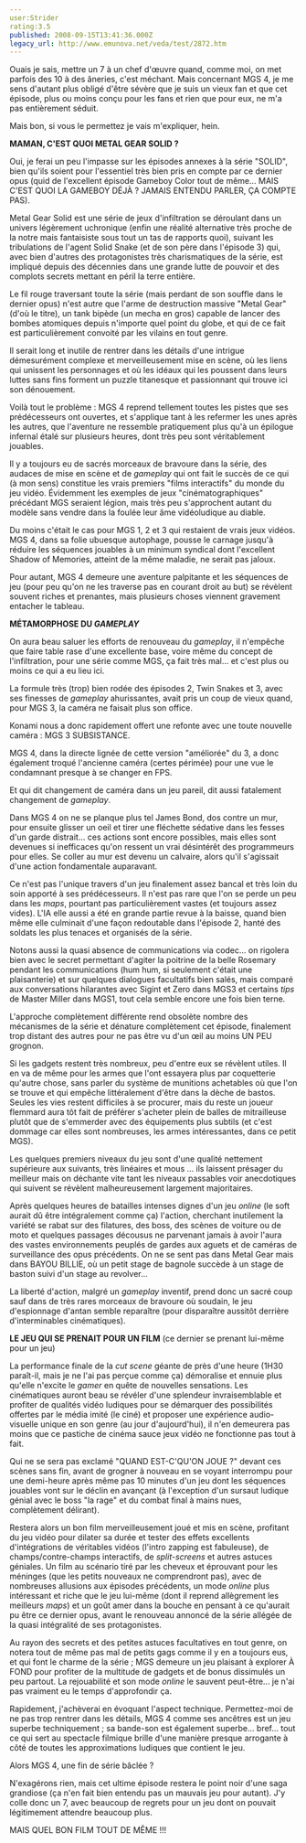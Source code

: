 ```yaml
---
user:Strider
rating:3.5
published: 2008-09-15T13:41:36.000Z
legacy_url: http://www.emunova.net/veda/test/2872.htm
---
```

Ouais je sais, mettre un 7 à un chef d'œuvre quand, comme moi, on met parfois des 10 à des âneries, c'est méchant. Mais concernant MGS 4, je me sens d'autant plus obligé d'être sévère que je suis un vieux fan et que cet épisode, plus ou moins conçu pour les fans et rien que pour eux, ne m'a pas entièrement séduit.  

  

Mais bon, si vous le permettez je vais m'expliquer, hein.  

  

**MAMAN, C'EST QUOI METAL GEAR SOLID ?**  

  

Oui, je ferai un peu l'impasse sur les épisodes annexes à la série "SOLID", bien qu'ils soient pour l'essentiel très bien pris en compte par ce dernier opus (quid de l'excellent épisode Gameboy Color tout de même... MAIS C'EST QUOI LA GAMEBOY DÉJÀ ? JAMAIS ENTENDU PARLER, ÇA COMPTE PAS).  

  

Metal Gear Solid est une série de jeux d'infiltration se déroulant dans un univers légèrement uchronique (enfin une réalité alternative très proche de la notre mais fantaisiste sous tout un tas de rapports quoi), suivant les tribulations de l'agent Solid Snake (et de son père dans l'épisode 3) qui, avec bien d'autres des protagonistes très charismatiques de la série, est impliqué depuis des décennies dans une grande lutte de pouvoir et des complots secrets mettant en péril la terre entière.  

Le fil rouge traversant toute la série (mais perdant de son souffle dans le dernier opus) n'est autre que l'arme de destruction massive "Metal Gear" (d'où le titre), un tank bipède (un mecha en gros) capable de lancer des bombes atomiques depuis n'importe quel point du globe, et qui de ce fait est particulièrement convoité par les vilains en tout genre.  

  

Il serait long et inutile de rentrer dans les détails d'une intrigue démesurément complexe et merveilleusement mise en scène, où les liens qui unissent les personnages et où les idéaux qui les poussent dans leurs luttes sans fins forment un puzzle titanesque et passionnant qui trouve ici son dénouement.  

  

Voilà tout le problème : MGS 4 reprend tellement toutes les pistes que ses prédécesseurs ont ouvertes, et s'applique tant à les refermer les unes après les autres, que l'aventure ne ressemble pratiquement plus qu'à un épilogue infernal étalé sur plusieurs heures, dont très peu sont véritablement jouables.  

Il y a toujours eu de sacrés morceaux de bravoure dans la série, des audaces de mise en scène et de _gameplay_ qui ont fait le succès de ce qui (à mon sens) constitue les vrais premiers "films interactifs" du monde du jeu vidéo. Évidemment les exemples de jeux "cinématographiques" précédant MGS seraient légion, mais très peu s'approchent autant du modèle sans vendre dans la foulée leur âme vidéoludique au diable.  

  

Du moins c'était le cas pour MGS 1, 2 et 3 qui restaient de vrais jeux vidéos. MGS 4, dans sa folie ubuesque autophage, pousse le carnage jusqu'à réduire les séquences jouables à un minimum syndical dont l'excellent Shadow of Memories, atteint de la même maladie, ne serait pas jaloux.  

  

Pour autant, MGS 4 demeure une aventure palpitante et les séquences de jeu (pour peu qu'on ne les traverse pas en courant droit au but) se révèlent souvent riches et prenantes, mais plusieurs choses viennent gravement entacher le tableau.  

  

**MÉTAMORPHOSE DU _GAMEPLAY_**  

  

On aura beau saluer les efforts de renouveau du _gameplay_, il n'empêche que faire table rase d'une excellente base, voire même du concept de l'infiltration, pour une série comme MGS, ça fait très mal... et c'est plus ou moins ce qui a eu lieu ici.  

  

La formule très (trop) bien rodée des épisodes 2, Twin Snakes et 3, avec ses finesses de _gameplay_ ahurissantes, avait pris un coup de vieux quand, pour MGS 3, la caméra ne faisait plus son office.  

Konami nous a donc rapidement offert une refonte avec une toute nouvelle caméra : MGS 3 SUBSISTANCE.  

  

MGS 4, dans la directe lignée de cette version "améliorée" du 3, a donc également troqué l'ancienne caméra (certes périmée) pour une vue le condamnant presque à se changer en FPS.  

Et qui dit changement de caméra dans un jeu pareil, dit aussi fatalement changement de _gameplay_.   

Dans MGS 4 on ne se planque plus tel James Bond, dos contre un mur, pour ensuite glisser un oeil et tirer une fléchette sédative dans les fesses d'un garde distrait... ces actions sont encore possibles, mais elles sont devenues si inefficaces qu'on ressent un vrai désintérêt des programmeurs pour elles. Se coller au mur est devenu un calvaire, alors qu'il s'agissait d'une action fondamentale auparavant.  

  

Ce n'est pas l'unique travers d'un jeu finalement assez bancal et très loin du soin apporté à ses prédécesseurs. Il n'est pas rare que l'on se perde un peu dans les _maps_, pourtant pas particulièrement vastes (et toujours assez vides). L'IA elle aussi a été en grande partie revue à la baisse, quand bien même elle culminait d'une façon redoutable dans l'épisode 2, hanté des soldats les plus tenaces et organisés de la série.  

Notons aussi la quasi absence de communications via codec... on rigolera bien avec le secret permettant d'agiter la poitrine de la belle Rosemary pendant les communications (hum hum, si seulement c'était une plaisanterie) et sur quelques dialogues facultatifs bien salés, mais comparé aux conversations hilarantes avec Sigint et Zero dans MGS3 et certains _tips_ de Master Miller dans MGS1, tout cela semble encore une fois bien terne.  

  

L'approche complètement différente rend obsolète nombre des mécanismes de la série et dénature complètement cet épisode, finalement trop distant des autres pour ne pas être vu d'un œil au moins UN PEU grognon.  

Si les gadgets restent très nombreux, peu d'entre eux se révèlent utiles. Il en va de même pour les armes que l'ont essayera plus par coquetterie qu'autre chose, sans parler du système de munitions achetables où que l'on se trouve et qui empêche littéralement d'être dans la dèche de bastos. Seules les vies restent difficiles à se procurer, mais du reste un joueur flemmard aura tôt fait de préférer s'acheter plein de balles de mitrailleuse plutôt que de s'emmerder avec des équipements plus subtils (et c'est dommage car elles sont nombreuses, les armes intéressantes, dans ce petit MGS).  

  

Les quelques premiers niveaux du jeu sont d'une qualité nettement supérieure aux suivants, très linéaires et mous ... ils laissent présager du meilleur mais on déchante vite tant les niveaux passables voir anecdotiques qui suivent se révèlent malheureusement largement majoritaires.  

  

Après quelques heures de batailles intenses dignes d'un jeu _online_ (le soft aurait dû être intégralement comme ça) l'action, cherchant inutilement la variété se rabat sur des filatures, des boss, des scènes de voiture ou de moto et quelques passages décousus ne parvenant jamais à avoir l'aura des vastes environnements peuplés de gardes aux aguets et de caméras de surveillance des opus précédents. On ne se sent pas dans Metal Gear mais dans BAYOU BILLIE, où un petit stage de bagnole succède à un stage de baston suivi d'un stage au revolver...  

  

La liberté d'action, malgré un _gameplay_ inventif, prend donc un sacré coup sauf dans de très rares morceaux de bravoure où soudain, le jeu d'espionnage d'antan semble reparaître (pour disparaître aussitôt derrière d'interminables cinématiques).  

  

**LE JEU QUI SE PRENAIT POUR UN FILM** (ce dernier se prenant lui-même pour un jeu)  

  

La performance finale de la _cut scene_ géante de près d'une heure (1H30 paraît-il, mais je ne l'ai pas perçue comme ça) démoralise et ennuie plus qu'elle n'excite le _gamer_ en quête de nouvelles sensations. Les cinématiques auront beau se révéler d'une splendeur invraisemblable et profiter de qualités vidéo ludiques pour se démarquer des possibilités offertes par le média imité (le ciné) et proposer une expérience audio-visuelle unique en son genre (au jour d'aujourd'hui), il n'en demeurera pas moins que ce pastiche de cinéma sauce jeux vidéo ne fonctionne pas tout à fait.  

  

Qui ne se sera pas exclamé "QUAND EST-C'QU'ON JOUE ?" devant ces scènes sans fin, avant de grogner à nouveau en se voyant interrompu pour une demi-heure après même pas 10 minutes d'un jeu dont les séquences jouables vont sur le déclin en avançant (à l'exception d'un sursaut ludique génial avec le boss "la rage" et du combat final à mains nues, complètement délirant).  

  

Restera alors un bon film merveilleusement joué et mis en scène, profitant du jeu vidéo pour dilater sa durée et tester des effets excellents d'intégrations de véritables vidéos (l'intro zapping est fabuleuse), de champs/contre-champs interactifs, de _split-screens_ et autres astuces géniales. Un film au scénario tiré par les cheveux et éprouvant pour les méninges (que les petits nouveaux ne comprendront pas), avec de nombreuses allusions aux épisodes précédents, un mode _online_ plus intéressant et riche que le jeu lui-même (dont il reprend allègrement les meilleurs _maps_) et un goût amer dans la bouche en pensant à ce qu'aurait pu être ce dernier opus, avant le renouveau annoncé de la série allégée de la quasi intégralité de ses protagonistes.  

  

Au rayon des secrets et des petites astuces facultatives en tout genre, on notera tout de même pas mal de petits gags comme il y en a toujours eus, et qui font le charme de la série ; MGS demeure un jeu plaisant à explorer À FOND pour profiter de la multitude de gadgets et de bonus dissimulés un peu partout. La rejouabilité et son mode _online_ le sauvent peut-être... je n'ai pas vraiment eu le temps d'approfondir ça.  

  

Rapidement, j'achèverai en évoquant l'aspect technique. Permettez-moi de ne pas trop rentrer dans les détails, MGS 4 comme ses ancêtres est un jeu superbe techniquement ; sa bande-son est également superbe... bref... tout ce qui sert au spectacle filmique brille d'une manière presque arrogante à côté de toutes les approximations ludiques que contient le jeu.  

  

Alors MGS 4, une fin de série bâclée ?  

N'exagérons rien, mais cet ultime épisode restera le point noir d'une saga grandiose (ça n'en fait bien entendu pas un mauvais jeu pour autant). J'y colle donc un 7, avec beaucoup de regrets pour un jeu dont on pouvait légitimement attendre beaucoup plus.  

MAIS QUEL BON FILM TOUT DE MÊME !!!